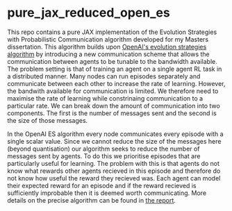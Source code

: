 # pure_jax_reduced_open_es

This repo contains a pure JAX implementation of the Evolution Strategies with Probabilistic Communication algorithm developed for my Masters dissertation. 
This algorithm builds upon [OpenAI's evolution strategies algorithm](https://arxiv.org/abs/1703.03864) by introducing a new communication scheme that allows the communication between agents to be tunable to the bandwidth available. 
The problem setting is that of training an agent on a single agent RL task in a distributed manner. Many nodes can run episodes separately and communicate between each other to increase the rate of learning. However, the bandwith available for communication is limited. We therefore need to maximise the rate of learning while constrinaing communication to a particular rate. We can break down the amount of communication into two components. The first is the number of messages sent and the second is the size of those messages. 

In the OpenAI ES algorithm every node communicates every episode with a single scalar value. Since we cannot reduce the size of the messages here (beyond quantisation) our algorithm seeks to reduce the number of messages sent by agents. To do this we prioritise episodes that are particularly useful for learning. The problem with this is that agents do not know what rewards other agents recieved in this episode and therefore do not know how useful the reward they recieved was. Each agent can model their expected reward for an episode and if the reward recieved is sufficiently improbable then it is deemed worth communicating. More details on the precise algorithm can be found in [the report](https://github.com/edsgunn/pure_jax_reduced_open_es/blob/main/Report.pdf).


